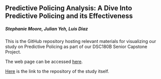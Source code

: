 ## Predictive Policing Analysis: A Dive Into Predictive Policing and its Effectiveness
##### Stephanie Moore, Julian Yeh, Luis Diaz

This is the GitHub repository hosting relevant materials for visualizing our study on Predictive Policing as part of our DSC180B Senior Capstone Project.

The web page can be accessed [here](https://stephaniemoore14.github.io/predictive_policing_website/).

[Here](https://github.com/StephanieMoore14/predictive_policing_analysis/) is the link to the repository of the study itself.
